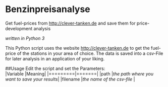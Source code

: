 # Benzinpreisanalyse
Get fuel-prices from http://clever-tanken.de and save them for price-development analysis

*written in Python 3*

This Python script uses the website http://clever-tanken.de to get the fuel-price of the stations in your area of choice.
The data is saved into a csv-File for later analysis in an application of your liking.

##Usage
Edit the script and set the Parameters:  
|Variable |Meaning|
|=========|=======|
|path     |*the path where you want to save your results*|
|filename |*the name of the csv-file*                    |
